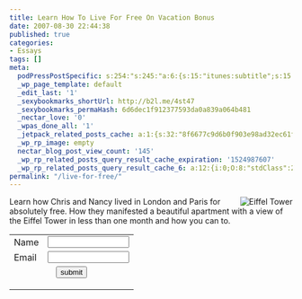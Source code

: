 ```yaml
---
title: Learn How To Live For Free On Vacation Bonus
date: 2007-08-30 22:44:38
published: true
categories:
- Essays
tags: []
meta:
  podPressPostSpecific: s:254:"s:245:"a:6:{s:15:"itunes:subtitle";s:15:"##PostExcerpt##";s:14:"itunes:summary";s:15:"##PostExcerpt##";s:15:"itunes:keywords";s:17:"##WordPressCats##";s:13:"itunes:author";s:10:"##Global##";s:15:"itunes:explicit";s:2:"No";s:12:"itunes:block";s:2:"No";}";";
  _wp_page_template: default
  _edit_last: '1'
  _sexybookmarks_shortUrl: http://b2l.me/4st47
  _sexybookmarks_permaHash: 6d6dec1f912377593da0a839a064b481
  _nectar_love: '0'
  _wpas_done_all: '1'
  _jetpack_related_posts_cache: a:1:{s:32:"8f6677c9d6b0f903e98ad32ec61f8deb";a:2:{s:7:"expires";i:1457701319;s:7:"payload";a:3:{i:0;a:1:{s:2:"id";i:1941;}i:1;a:1:{s:2:"id";i:1797;}i:2;a:1:{s:2:"id";i:1285;}}}}
  _wp_rp_image: empty
  nectar_blog_post_view_count: '145'
  _wp_rp_related_posts_query_result_cache_expiration: '1524987607'
  _wp_rp_related_posts_query_result_cache_6: a:12:{i:0;O:8:"stdClass":2:{s:7:"post_id";s:4:"4411";s:5:"score";s:18:"45.944430512273186";}i:1;O:8:"stdClass":2:{s:7:"post_id";s:3:"620";s:5:"score";s:18:"30.893052549050267";}i:2;O:8:"stdClass":2:{s:7:"post_id";s:3:"257";s:5:"score";s:18:"29.800645623687387";}i:3;O:8:"stdClass":2:{s:7:"post_id";s:4:"1941";s:5:"score";s:17:"26.42785183079131";}i:4;O:8:"stdClass":2:{s:7:"post_id";s:3:"626";s:5:"score";s:18:"23.757119498102735";}i:5;O:8:"stdClass":2:{s:7:"post_id";s:3:"274";s:5:"score";s:17:"20.43922403204892";}i:6;O:8:"stdClass":2:{s:7:"post_id";s:3:"596";s:5:"score";s:17:"19.66712998753562";}i:7;O:8:"stdClass":2:{s:7:"post_id";s:4:"1414";s:5:"score";s:18:"19.091765842637646";}i:8;O:8:"stdClass":2:{s:7:"post_id";s:3:"341";s:5:"score";s:18:"17.344350824187913";}i:9;O:8:"stdClass":2:{s:7:"post_id";s:4:"2335";s:5:"score";s:17:"15.82082843932909";}i:10;O:8:"stdClass":2:{s:7:"post_id";s:4:"4415";s:5:"score";s:18:"15.631045893450574";}i:11;O:8:"stdClass":2:{s:7:"post_id";s:4:"4413";s:5:"score";s:18:"14.881658994595687";}}
permalink: "/live-for-free/"
---
```

<p><img src="{{ site.baseurl }}/posts/2007/08/995088949_c38b3faf65_m.thumbnail.jpg" alt="Eiffel Tower" align="right" />Learn how Chris and Nancy lived in London and Paris for absolutely free.  How they manifested a beautiful apartment with a view of the Eiffel Tower in less than one month and how you can to.</p>
<form action="http://www.kickstartcart.com/app/contactsave.asp" method="post"><input type="hidden" name="phpMyAdmin" value="QNjMR3Pz-4LXmWY8GykUfQMUUdd" /></p>
<table border="0" cellspacing="0" cellpadding="3">
<tbody>
<tr>
<td>Name</td>
<td><input id="name" name="name" size="15" type="text" /></td>
</tr>
<tr>
<td>Email</td>
<td><input id="email1" name="email1" size="15" type="text" /></td>
</tr>
<tr>
<td colspan="2" align="center"><input name="submit" type="submit" value="submit" /> <input id="defaultar" name="defaultar" type="hidden" value="269487" /> <input id="merchantid" name="merchantid" type="hidden" value="101104" /> <input id="copyarresponse" name="copyarresponse" type="hidden" value="1" /> <input name="visiblefields" type="hidden" value="name,email1" /> <input name="requiredfields" type="hidden" /> <!-- note email1 is always required.  Add 'Name' to RequiredFields value if you want it to be required. --></p>
<p><input name="arthankyouurl" type="hidden" value="http://blog.christophersherrod.com/contact/thankyou/" /> <input name="allowmulti" type="hidden" value="1" /> <input name="custom" type="hidden" value="0" /></td>
</tr>
</tbody>
</table>
</form>
